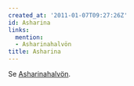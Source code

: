```yaml
---
created_at: '2011-01-07T09:27:26Z'
id: Asharina
links:
  mention:
  - Asharinahalvön
title: Asharina
---
```


Se [Asharinahalvön].

  [Asharinahalvön]: Asharinahalvön
